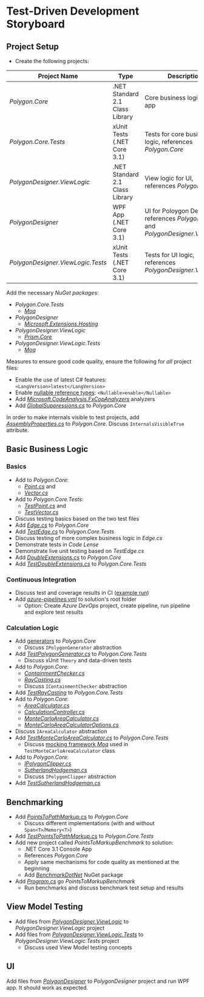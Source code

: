 # Test-Driven Development Storyboard

## Project Setup

* Create the following projects:

| Project Name                      | Type                            | Description                                                                         |
| --------------------------------- | ------------------------------- | ----------------------------------------------------------------------------------- |
| *Polygon.Core*                    | .NET Standard 2.1 Class Library | Core business logic for the app                                                     |
| *Polygon.Core.Tests*              | xUnit Tests (.NET Core 3.1)     | Tests for core business logic, references *Polygon.Core*                            |
| *PolygonDesigner.ViewLogic*       | .NET Standard 2.1 Class Library | View logic for UI, references *Polygon.Core*                                        |
| *PolygonDesigner*                 | WPF App (.NET Core 3.1)         | UI for Poloygon Designer, references *Polygon.Core* and *PolygonDesigner.ViewLogic* |
| *PolygonDesigner.ViewLogic.Tests* | xUnit Tests (.NET Core 3.1)     | Tests for UI logic, references *PolygonDesigner.ViewLogic*                          |

Add the necessary *NuGet packages*:

* *Polygon.Core.Tests*
  * [*Moq*](https://www.nuget.org/packages/Moq/)
* *PolygonDesigner*
  * [*Microsoft.Extensions.Hosting*](https://www.nuget.org/packages/Microsoft.Extensions.Hosting/)
* *PolygonDesigner.ViewLogic*
  * [*Prism.Core*](https://www.nuget.org/packages/Prism.Core/)
* *PolygonDesigner.ViewLogic.Tests*
  * [*Moq*](https://www.nuget.org/packages/Moq/)

Measures to ensure good code quality, ensure the following for *all* project files:

* Enable the use of latest C# features: `<LangVersion>latest</LangVersion>`
* Enable [nullable reference types](https://docs.microsoft.com/en-us/dotnet/csharp/tutorials/nullable-reference-types): `<Nullable>enable</Nullable>`
* Add [*Microsoft.CodeAnalysis.FxCopAnalyzers*](https://docs.microsoft.com/en-us/visualstudio/code-quality/install-fxcop-analyzers) analyzers
* Add [*GlobalSuppressions.cs*](PolygonDesigner/Polygon.Core/GlobalSuppressions.cs) to *Polygon.Core*

In order to make internals visible to test projects, add [*AssemblyProperties.cs*](PolygonDesigner/Polygon.Core/AssemblyProperties.cs) to *Polygon.Core*. Discuss `InternalsVisibleTrue` attribute.

## Basic Business Logic

### Basics

* Add to *Polygon.Core*:
  * [*Point.cs*](PolygonDesigner/Polygon.Core/Point.cs) and 
  * [*Vector.cs*](PolygonDesigner/Polygon.Core/Vector.cs)
* Add to *Polygon.Core.Tests*:
  * [*TestPoint.cs*](PolygonDesigner/Polygon.Core.Tests/TestPoint.cs) and 
  * [*TestVector.cs*](PolygonDesigner/Polygon.Core.Tests/TestVector.cs)
* Discuss testing basics based on the two test files
* Add [*Edge.cs*](PolygonDesigner/Polygon.Core/Edge.cs) to *Polygon.Core*
* Add [*TestEdge.cs*](PolygonDesigner/Polygon.Core.Tests/TestEdge.cs) to *Polygon.Core.Tests*
* Discuss testing of more complex business logic in *Edge.cs*
* Demonstrate tests in *Code Lense*
* Demonstrate live unit testing based on *TestEdge.cs*
* Add [*DoubleExtensions.cs*](PolygonDesigner/Polygon.Core/DoubleExtensions.cs) to *Polygon.Core*
* Add [*TestDoubleExtensions.cs*](PolygonDesigner/Polygon.Core.Tests/TestDoubleExtensions.cs) to *Polygon.Core.Tests*

### Continuous Integration

* Discuss test and coverage results in CI ([example run](https://dev.azure.com/rainerdemotfs-westeu/TDD-Workshop/_build/results?buildId=667&view=results))
* Add [*azure-pipelines.yml*](PolygonDesigner/azure-pipelines.yml) to solution's root folder
  * Option: Create *Azure DevOps* project, create pipeline, run pipeline and explore test results

### Calculation Logic

* Add [generators](PolygonDesigner/Polygon.Core/Generators) to *Polygon.Core*
  * Discuss `IPolygonGenerator` abstraction
* Add [*TestPolygonGenerator.cs*](PolygonDesigner/Polygon.Core.Tests/TestPolygonGenerator.cs) to *Polygon.Core.Tests*
  * Discuss xUnit `Theory` and data-driven tests
* Add to *Polygon.Core*:
  * [*ContainmentChecker.cs*](PolygonDesigner/Polygon.Core/ContainmentChecker.cs)
  * [*RayCasting.cs*](PolygonDesigner/Polygon.Core/RayCasting.cs)
  * Discuss `IContainmentChecker` abstraction
* Add [*TestRayCasting*](PolygonDesigner/Polygon.Core.Tests/TestRayCasting.cs) to *Polygon.Core.Tests*
* Add to *Polygon.Core*:
  * [*AreaCalculator.cs*](PolygonDesigner/Polygon.Core/AreaCalculator.cs)
  * [*CalculationController.cs*](PolygonDesigner/Polygon.Core/CalculationController.cs)
  * [*MonteCarloAreaCalculator.cs*](PolygonDesigner/Polygon.Core/MonteCarloAreaCalculator.cs)
  * [*MonteCarloAreaCalculatorOptions.cs*](PolygonDesigner/Polygon.Core/MonteCarloAreaCalculatorOptions.cs)
* Discuss `IAreaCalculator` abstraction
* Add [*TestMonteCarloAreaCalculator.cs*](PolygonDesigner/Polygon.Core.Tests/TestMonteCarloAreaCalculator.cs) to *Polygon.Core.Tests*
  * Discuss [mocking framework *Moq*](https://github.com/moq/moq4) used in `TestMonteCarloAreaCalculator` class
* Add to *Polygon.Core*:
  * [*IPolygonClipper.cs*](PolygonDesigner/Polygon.Core/IPolygonClipper.cs)
  * [*SutherlandHodgeman.cs*](PolygonDesigner/Polygon.Core/SutherlandHodgeman.cs)
  * Discuss `IPolygonClipper` abstraction
* Add [*TestSutherlandHodgeman.cs*](PolygonDesigner/Polygon.Core.Tests/TestSutherlandHodgeman.cs)

## Benchmarking

* Add [*PointsToPathMarkup.cs*](PolygonDesigner/Polygon.Core/PointsToPathMarkup.cs) to *Polygon.Core*
  * Discuss different implementations (with and without `Span<T>`/`Memory<T>`)
* Add [*TestPointsToPathMarkup.cs*](PolygonDesigner/Polygon.Core.Tests/TestPointsToPathMarkup.cs) to *Polygon.Core.Tests*
* Add new project called *PointsToMarkupBenchmark* to solution:
  * .NET Core 3.1 Console App
  * References *Polygon.Core*
  * Apply same mechanisms for code quality as mentioned at the beginning
  * Add [*BenchmarkDotNet*](https://benchmarkdotnet.org/index.html) NuGet package
* Add [*Program.cs*](PolygonDesigner/PointsToMarkupBenchmark/Program.cs) go *PointsToMarkupBenchmark*
  * Run benchmarks and discuss benchmark test setup and results

## View Model Testing

* Add files from [*PolygonDesigner.ViewLogic*](PolygonDesigner/PolygonDesigner.ViewLogic) to *PolygonDesigner.ViewLogic* project
* Add files from [*PolygonDesigner.ViewLogic.Tests*](PolygonDesigner/PolygonDesigner.ViewLogic.Tests) to *PolygonDesigner.ViewLogic.Tests* project
  * Discuss used View Model testing concepts

## UI

Add files from [*PolygonDesigner*](PolygonDesigner/PolygonDesigner) to *PolygonDesigner* project and run WPF app. It should work as expected.
